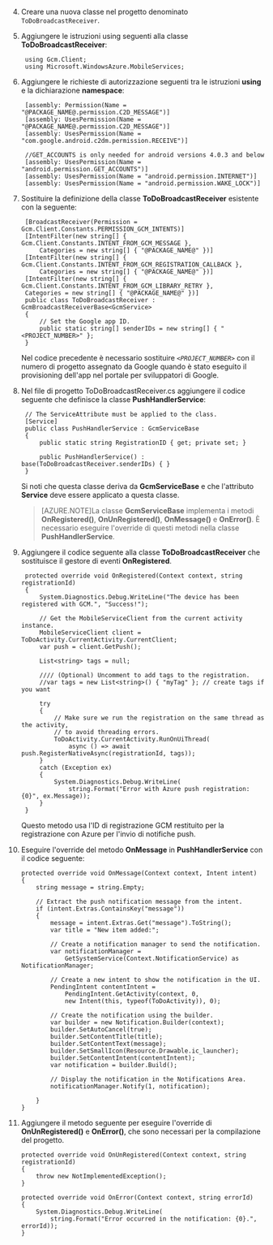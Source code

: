 
4. Creare una nuova classe nel progetto denominato `ToDoBroadcastReceiver`.

5. Aggiungere le istruzioni using seguenti alla classe **ToDoBroadcastReceiver**:

		using Gcm.Client;
		using Microsoft.WindowsAzure.MobileServices;

6. Aggiungere le richieste di autorizzazione seguenti tra le istruzioni **using** e la dichiarazione **namespace**:

		[assembly: Permission(Name = "@PACKAGE_NAME@.permission.C2D_MESSAGE")]
		[assembly: UsesPermission(Name = "@PACKAGE_NAME@.permission.C2D_MESSAGE")]
		[assembly: UsesPermission(Name = "com.google.android.c2dm.permission.RECEIVE")]

		//GET_ACCOUNTS is only needed for android versions 4.0.3 and below
		[assembly: UsesPermission(Name = "android.permission.GET_ACCOUNTS")]
		[assembly: UsesPermission(Name = "android.permission.INTERNET")]
		[assembly: UsesPermission(Name = "android.permission.WAKE_LOCK")]

7. Sostituire la definizione della classe **ToDoBroadcastReceiver** esistente con la seguente:
 
	    [BroadcastReceiver(Permission = Gcm.Client.Constants.PERMISSION_GCM_INTENTS)]
	    [IntentFilter(new string[] { Gcm.Client.Constants.INTENT_FROM_GCM_MESSAGE }, 
	        Categories = new string[] { "@PACKAGE_NAME@" })]
	    [IntentFilter(new string[] { Gcm.Client.Constants.INTENT_FROM_GCM_REGISTRATION_CALLBACK }, 
	        Categories = new string[] { "@PACKAGE_NAME@" })]
	    [IntentFilter(new string[] { Gcm.Client.Constants.INTENT_FROM_GCM_LIBRARY_RETRY }, 
        Categories = new string[] { "@PACKAGE_NAME@" })]
        public class ToDoBroadcastReceiver : GcmBroadcastReceiverBase<GcmService>
        {
	        // Set the Google app ID.
	        public static string[] senderIDs = new string[] { "<PROJECT_NUMBER>" };
        }

	Nel codice precedente è necessario sostituire _`<PROJECT_NUMBER>`_ con il numero di progetto assegnato da Google quando è stato eseguito il provisioning dell'app nel portale per sviluppatori di Google.

8. Nel file di progetto ToDoBroadcastReceiver.cs aggiungere il codice seguente che definisce la classe **PushHandlerService**:
 
		// The ServiceAttribute must be applied to the class.
    	[Service] 
    	public class PushHandlerService : GcmServiceBase
    	{
        	public static string RegistrationID { get; private set; }
 
        	public PushHandlerService() : base(ToDoBroadcastReceiver.senderIDs) { }
    	}

	Si noti che questa classe deriva da **GcmServiceBase** e che l'attributo **Service** deve essere applicato a questa classe.

	>[AZURE.NOTE]La classe **GcmServiceBase** implementa i metodi **OnRegistered()**, **OnUnRegistered()**, **OnMessage()** e **OnError()**. È necessario eseguire l'override di questi metodi nella classe **PushHandlerService**.

5. Aggiungere il codice seguente alla classe **ToDoBroadcastReceiver** che sostituisce il gestore di eventi **OnRegistered**.

        protected override void OnRegistered(Context context, string registrationId)
        {
            System.Diagnostics.Debug.WriteLine("The device has been registered with GCM.", "Success!");
            
            // Get the MobileServiceClient from the current activity instance.
            MobileServiceClient client = ToDoActivity.CurrentActivity.CurrentClient;           
            var push = client.GetPush();

            List<string> tags = null;

            //// (Optional) Uncomment to add tags to the registration.
            //var tags = new List<string>() { "myTag" }; // create tags if you want

            try
            {
                // Make sure we run the registration on the same thread as the activity, 
                // to avoid threading errors.
                ToDoActivity.CurrentActivity.RunOnUiThread(
                    async () => await push.RegisterNativeAsync(registrationId, tags));
            }
            catch (Exception ex)
            {
                System.Diagnostics.Debug.WriteLine(
                    string.Format("Error with Azure push registration: {0}", ex.Message));                
            }
        }

	Questo metodo usa l'ID di registrazione GCM restituito per la registrazione con Azure per l'invio di notifiche push.

10. Eseguire l'override del metodo **OnMessage** in **PushHandlerService** con il codice seguente:

        protected override void OnMessage(Context context, Intent intent)
        {          
            string message = string.Empty;

            // Extract the push notification message from the intent.
            if (intent.Extras.ContainsKey("message"))
            {
                message = intent.Extras.Get("message").ToString();
                var title = "New item added:";

                // Create a notification manager to send the notification.
                var notificationManager = 
                    GetSystemService(Context.NotificationService) as NotificationManager;

                // Create a new intent to show the notification in the UI. 
                PendingIntent contentIntent = 
					PendingIntent.GetActivity(context, 0, 
					new Intent(this, typeof(ToDoActivity)), 0);	          

                // Create the notification using the builder.
                var builder = new Notification.Builder(context);
                builder.SetAutoCancel(true);
                builder.SetContentTitle(title);
                builder.SetContentText(message);
                builder.SetSmallIcon(Resource.Drawable.ic_launcher);
                builder.SetContentIntent(contentIntent);
                var notification = builder.Build();

                // Display the notification in the Notifications Area.
                notificationManager.Notify(1, notification);

            }
        }

12. Aggiungere il metodo seguente per eseguire l'override di **OnUnRegistered()** e **OnError()**, che sono necessari per la compilazione del progetto.

        protected override void OnUnRegistered(Context context, string registrationId)
        {
            throw new NotImplementedException();
        }

        protected override void OnError(Context context, string errorId)
        {
            System.Diagnostics.Debug.WriteLine(
                string.Format("Error occurred in the notification: {0}.", errorId));
        }

<!---HONumber=August15_HO6-->